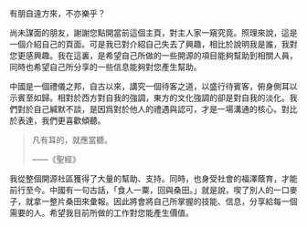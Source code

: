 <!---
jeasoncc/jeasoncc is a ✨ special ✨ repository because its `README.md` (this file) appears on your GitHub profile.
You can click the Preview link to take a look at your changes.
--->

有朋自遠方來，不亦樂乎？

尚未謀面的朋友，謝謝您點開當前這個主頁，對主人家一窺究竟。照理來說，這是一個介紹自己的頁面。可是我已對介紹自己失去了興趣，相比於說明我是誰，我對您更感興趣。我在這裏，是希望自己所做的一些開源的項目能夠幫助到相關人員，同時也希望自己所分享的一些信息能夠對您產生幫助。

中國是一個禮儀之邦，自古以來，講究一個待客之道，以盛行待賓客，俯身側耳以示賓至如歸。相對於西方對自我的強調，東方的文化強調的卻是對自我的淡化。我們對於自己緘默不談，是因爲對於他人的禮遇與認可，才是一場溝通的核心。對比於表達，我們更喜歡傾聽。

> 凡有耳的，就應當聽。
> 
> ——《聖經》




我從整個開源社區獲得了大量的幫助、支持。同時，也身受社會的福澤蔭育，才能前行至今。中國有一句古話，「食人一粟，回與桑田。」就是說，喫了別人的一口麥子，就拿一整片桑田來彙報。因此將會將自己所掌握的技能、信息，分享給每一個需要的人。希望我目前所做的工作對您能產生價值。






